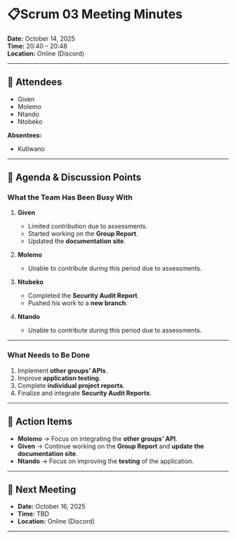 # 📋Scrum 03 Meeting Minutes

**Date:** October 14, 2025  
**Time:** 20:40 – 20:48  
**Location:** Online (Discord)  

---

## 👥 Attendees
- Given  
- Molemo  
- Ntando  
- Ntobeko  

**Absentees:**  
- Kutlwano  

---

## 📝 Agenda & Discussion Points

### What the Team Has Been Busy With
1. **Given**  
   - Limited contribution due to assessments.  
   - Started working on the **Group Report**.  
   - Updated the **documentation site**.  

2. **Molemo**  
   - Unable to contribute during this period due to assessments.  

3. **Ntobeko**  
   - Completed the **Security Audit Report**.  
   - Pushed his work to a **new branch**.  

4. **Ntando**  
   - Unable to contribute during this period due to assessments.  

---

### What Needs to Be Done
1. Implement **other groups’ APIs**.  
2. Improve **application testing**.  
3. Complete **individual project reports**.  
4. Finalize and integrate **Security Audit Reports**.  

---

## 👤 Action Items
- **Molemo** → Focus on integrating the **other groups’ API**.  
- **Given** → Continue working on the **Group Report** and **update the documentation site**.  
- **Ntando** → Focus on improving the **testing** of the application.  

---

## 📅 Next Meeting
- **Date:** October 16, 2025  
- **Time:** TBD  
- **Location:** Online (Discord)  

---
